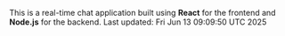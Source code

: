 This is a real-time chat application built using **React** for the frontend and **Node.js** for the backend.
Last updated: Fri Jun 13 09:09:50 UTC 2025
